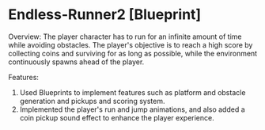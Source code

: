 # Endless-Runner2 [Blueprint]

Overview:
The player character has to run for an infinite amount of time while avoiding obstacles. The player's objective is to reach a high score by collecting coins and surviving for as long as possible, while the environment continuously spawns ahead of the player.

Features:
1. Used Blueprints to implement features such as platform and obstacle generation and pickups and scoring system. 
2. Implemented the player's run and jump animations, and also added a coin pickup sound effect to enhance the player experience.
